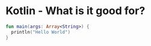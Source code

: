 # Kotlin - What is it good for?

```kotlin
fun main(args: Array<String>) {
  println("Hello World")
}
```
